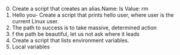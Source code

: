 0. Create a script that creates an alias.Name: ls Value: rm 
1. Hello you- Create a script that prints hello user, where user is the current Linux user.
2. The path to success is to take massive, determined action
3. f the path be beautiful, let us not ask where it leads
4. Create a script that lists environment variables.
5.  Local variables
